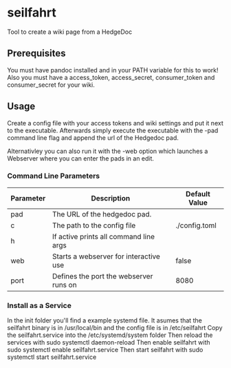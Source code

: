 # seilfahrt

Tool to create a wiki page from a HedgeDoc

## Prerequisites

You must have pandoc installed and in your PATH variable for this to work!
Also you must have a access_token, access_secret, consumer_token and consumer_secret for your wiki.

## Usage

Create a config file with your access tokens and wiki settings and put it next to the executable.
Afterwards simply execute the executable with the -pad command line flag and append the url of the Hedgedoc pad.

Alternativley you can also run it with the -web option which launches a Webserver where you can enter the pads in an edit.

### Command Line Parameters

| Parameter | Description                            | Default Value |
|-----------|----------------------------------------|---------------|
| pad       | The URL of the hedgedoc pad.           |               |
| c         | The path to the config file            | ./config.toml |
| h         | If active prints all command line args |               |
| web       | Starts a webserver for interactive use | false         |
| port      | Defines the port the webserver runs on | 8080          |

### Install as a Service

In the init folder you'll find a example systemd file.
It asumes that the seilfahrt binary is in /usr/local/bin and the config file is in /etc/seilfahrt
Copy the seilfahrt.service into the /etc/systemd/system folder
Then reload the services with sudo systemctl daemon-reload
Then enable seilfahrt with sudo systemctl enable seilfahrt.service
Then start seilfahrt with sudo systemctl start seilfahrt.service
